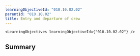 ```yaml
---
learningObjectiveId: "010.10.02.02"
parentId: "010.10.02"
title: Entry and departure of crew
---
```


```tsx eval
<LearningObjectives learningObjectiveId={"010.10.02.02"} />
```

## Summary
